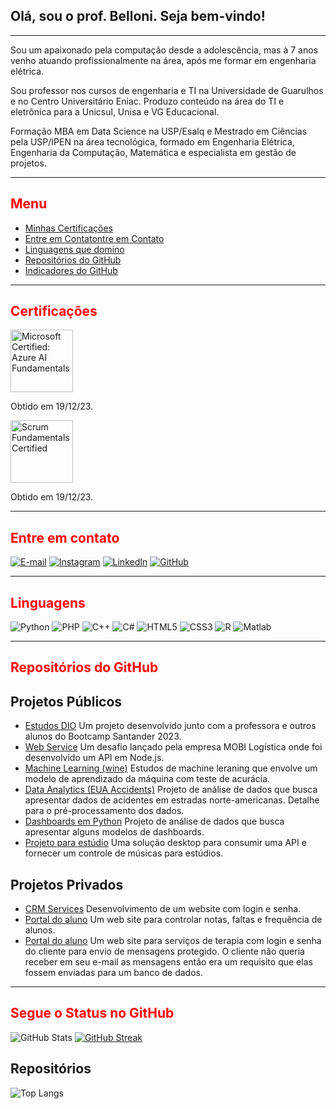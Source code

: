 ## Olá, sou o prof. Belloni. Seja bem-vindo!
<hr>
Sou um apaixonado pela computação desde a adolescência, mas à 7 anos venho atuando profissionalmente na área, após me formar em engenharia elétrica. 

Sou professor nos cursos de engenharia e TI na Universidade de Guarulhos e no Centro Universitário Eniac. Produzo conteúdo na área do TI e eletrônica para a Unicsul, Unisa e VG Educacional. 

Formação MBA em Data Science na USP/Esalq e Mestrado em Ciências pela USP/IPEN na área tecnológica, formado em Engenharia Elétrica, Engenharia da Computação, Matemática e especialista em gestão de projetos.

<hr>
<h2 style = "color: red">Menu</h2>
<ul>
<li><a href = #certificados> Minhas Certificações</a>
<li><a href = #contato> Entre em Contatontre em Contato</a>
<li><a href = #linguagens> Linguagens que domino</a>
<li><a href = #repositorios> Repositórios do GitHub</a>
<li><a href = #status> Indicadores do GitHub</a>
</ul>

<hr>
<h2 id = "certificados" style = "color: red">Certificações</h2>

<a href="https://learn.microsoft.com/pt-br/users/marciobelloni-4572/credentials/abf6d4167d10cb60" target="_blank"><img src="https://static-public.pages.hotmart.com/uploads/media/file/5918377/ms-900-logo_2.png" alt="Microsoft Certified: Azure AI Fundamentals" width="100"></a><br>
<p>Obtido em 19/12/23.</p>
<a href="https://www.scrumstudy.com/certification/verify?type=SFC&number=1010982" target="_blank"><img src="https://static.wixstatic.com/media/74bb6f_77877b211a674376b2f4ce706d563414~mv2.png/v1/fill/w_250,h_252,al_c,q_95,enc_auto/SFC%20-%20Scrum%20Fundamentals%20Certified.png" alt="Scrum Fundamentals Certified" width="100"></a><br>
<p>Obtido em 19/12/23.</p>




<hr>
<h2 id = "contato" style = "color: red">Entre em contato</h2>

[![E-mail](https://img.shields.io/badge/-Email-000?style=for-the-badge&logo=microsoft-outlook&logoColor=E94D5F)](mailto:mbelloni@alumni.usp.br)
[![Instagram](https://img.shields.io/badge/Instagram-000?style=for-the-badge&logo=instagram)](https://www.instagram.com/prof.belloni/)
[![LinkedIn](https://img.shields.io/badge/LinkedIn-000?style=for-the-badge&logo=linkedin&logoColor=0E76A8)](https://www.linkedin.com/in/marcio-belloni/)
[![GitHub](https://img.shields.io/badge/github-000?style=for-the-badge&logo=github&logoColor=0E76A8)](https://www.github.com/devbelloni/)

<hr>
<h2 id = "linguagens" style = "color: red">Linguagens</h2>

![Python](https://img.shields.io/badge/Python-000?style=for-the-badge&logo=python) 
![PHP](https://img.shields.io/badge/PHP-Blue?style=for-the-badge)
![C++](https://img.shields.io/badge/C%2B%2B-000?style=for-the-badge&logo=c%2B%2B&logoColor=00599C)
![C#](https://img.shields.io/badge/CSharp-black?style=for-the-badge&logo=c#%2B%2B&logoColor=00599C)
![HTML5](https://img.shields.io/badge/HTML5-000?style=for-the-badge&logo=html5)
![CSS3](https://img.shields.io/badge/CSS3-000?style=for-the-badge&logo=css3&logoColor=264CE4)
![R](https://img.shields.io/badge/R-R_Lang-black?style=for-the-badge)
![Matlab](https://img.shields.io/badge/M-Matlab-black?style=for-the-badge)

<hr>
<h2 id = "repositorios" style = "color: red">Repositórios do GitHub</h2>

## Projetos Públicos

- [Estudos DIO](https://github.com/devbelloni/dio-lab-open-source)   Um projeto desenvolvido junto com a professora e outros alunos do Bootcamp Santander 2023. 
- [Web Service](https://github.com/devbelloni/API_MOBI)  Um desafio lançado pela empresa MOBI Logística onde foi desenvolvido um API em Node.js.
- [Machine Learning (wine)](https://github.com/devbelloni/wine_machine_learning)  Estudos de machine leraning que envolve um modelo de aprendizado da máquina com teste de acurácia.
- [Data Analytics (EUA Accidents)](https://github.com/devbelloni/data_analytics_acidentes_EUA)  Projeto de análise de dados que busca apresentar dados de acidentes em estradas norte-americanas. Detalhe para o pré-processamento dos dados. 
- [Dashboards em Python](https://github.com/devbelloni/dashboard_test.git)  Projeto de análise de dados que busca apresentar alguns modelos de dashboards. 
- [Projeto para estúdio](https://github.com/devbelloni/EstudioCompleto.git)  Uma solução desktop para consumir uma API e fornecer um controle de músicas para estúdios.

## Projetos Privados
- [CRM Services](https://github.com/devbelloni/CRMServices.git)   Desenvolvimento de um website com login e senha.
- [Portal do aluno](https://github.com/devbelloni/Controle_Escolas_e_Alunos.git)   Um web site para controlar notas, faltas e frequência de alunos.
- [Portal do aluno](https://github.com/devbelloni/Site_Terapeuta.git)   Um web site para serviços de terapia com login e senha do cliente para envio de mensagens protegido. O cliente não queria receber em seu e-mail as mensagens então era um requisito que elas fossem enviadas para um banco de dados. 

  
<hr>
<h2 id = "status" style = "color: red">Segue o Status no GitHub</h2>

![GitHub Stats](https://github-readme-stats.vercel.app/api?username=devbelloni&theme=transparent&bg_color=000&border_color=30A3DC&show_icons=true&icon_color=30A3DC&title_color=E94D5F&text_color=FFF)
[![GitHub Streak](https://streak-stats.demolab.com/?user=devbelloni&theme=bear&background=000&border=30A3DC&dates=FFF)](https://git.io/streak-stats)

## Repositórios

![Top Langs](https://github-readme-stats-git-masterrstaa-rickstaa.vercel.app/api/top-langs/?username=devbelloni&bg_color=000&border_color=30A3DC&title_color=E94D5F&text_color=FFF)
</body>
</html>
